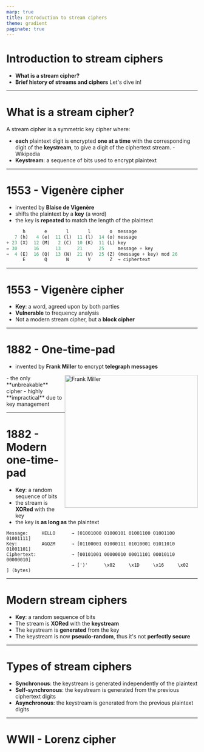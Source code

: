 ```yaml
---
marp: true
title: Introduction to stream ciphers
theme: gradient
paginate: true
---
```


# Introduction to stream ciphers

- **What is a stream cipher?**
- **Brief history of streams and ciphers**
Let's dive in!

---

# What is a stream cipher?
A stream cipher is a symmetric key cipher where:
- **each** plaintext digit is encrypted **one at a time** with the corresponding digit of the **keystream**, to give a digit of the ciphertext stream. - Wikipedia
- **Keystream**: a sequence of bits used to encrypt plaintext

---

# 1553 - Vigenère cipher
- invented by **Blaise de Vigenère**
- shifts the plaintext by a **key** (a word)
- the key is **repeated** to match the length of the plaintext
```python
      h       e       l       l       o  message
   7 (h)   4 (e)  11 (l)  11 (l)  14 (o) message
+ 23 (X)  12 (M)   2 (C)  10 (K)  11 (L) key
= 30      16      13      21      25     message + key
=  4 (E)  16 (Q)  13 (N)  21 (V)  25 (Z) (message + key) mod 26
      E       Q       N       V       Z  → ciphertext
```
---

# 1553 - Vigenère cipher
- **Key**: a word, agreed upon by both parties
- **Vulnerable** to frequency analysis
- Not a modern stream cipher, but a **block cipher**

---

# 1882 - One-time-pad
- invented by **Frank Miller** to encrypt **telegraph messages**
<img src="https://upload.wikimedia.org/wikipedia/commons/4/4d/Frank_Miller_%281842-1925%29.png" alt="Frank Miller" width="350" style="float: right;"/>
- the only **unbreakable** cipher
- highly **impractical** due to key management

---

# 1882 - Modern one-time-pad
- **Key**: a random sequence of bits
- the stream is **XORed** with the key
- the key is **as long as** the plaintext
```
Message:     HELLO      → [01001000 01000101 01001100 01001100 01001111]
Key:         AGQZM      → [01100001 01000111 01010001 01011010 01001101]
Ciphertext:             → [00101001 00000010 00011101 00010110 00000010]
                        → [')'      \x02     \x1D     \x16     \x02   ] (bytes)
```
---

# Modern stream ciphers
- **Key**: a random sequence of bits
- The stream is **XORed** with the **keystream**
- The keystream is **generated** from the key
- The keystream is now **pseudo-random**, thus it's not **perfectly secure**

---

# Types of stream ciphers
- **Synchronous**: the keystream is generated independently of the plaintext
- **Self-synchronous**: the keystream is generated from the previous ciphertext digits
- **Asynchronous**: the keystream is generated from the previous plaintext digits

---

# WWII - Lorenz cipher